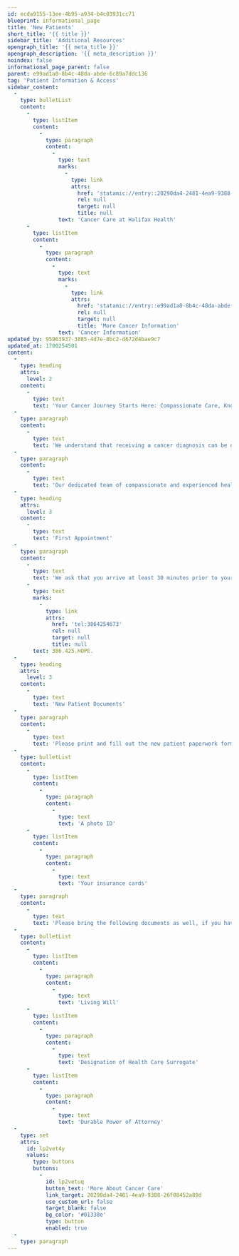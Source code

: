 ```yaml
---
id: ecda9155-13ee-4b95-a934-b4c03931cc71
blueprint: informational_page
title: 'New Patients'
short_title: '{{ title }}'
sidebar_title: 'Additional Resources'
opengraph_title: '{{ meta_title }}'
opengraph_description: '{{ meta_description }}'
noindex: false
informational_page_parent: false
parent: e99ad1a0-8b4c-48da-abde-6c89a7ddc136
tag: 'Patient Information & Access'
sidebar_content:
  -
    type: bulletList
    content:
      -
        type: listItem
        content:
          -
            type: paragraph
            content:
              -
                type: text
                marks:
                  -
                    type: link
                    attrs:
                      href: 'statamic://entry::20290da4-2481-4ea9-9388-26f08452a89d'
                      rel: null
                      target: null
                      title: null
                text: 'Cancer Care at Halifax Health'
      -
        type: listItem
        content:
          -
            type: paragraph
            content:
              -
                type: text
                marks:
                  -
                    type: link
                    attrs:
                      href: 'statamic://entry::e99ad1a0-8b4c-48da-abde-6c89a7ddc136'
                      rel: null
                      target: null
                      title: 'More Cancer Information'
                text: 'Cancer Information'
updated_by: 95963937-3885-4d7e-8bc2-d672d4bae9c7
updated_at: 1700254501
content:
  -
    type: heading
    attrs:
      level: 2
    content:
      -
        type: text
        text: 'Your Cancer Journey Starts Here: Compassionate Care, Knowledge, and Hope for a Brighter Tomorrow!'
  -
    type: paragraph
    content:
      -
        type: text
        text: 'We understand that receiving a cancer diagnosis can be overwhelming, and we are here to support you every step of the way.'
  -
    type: paragraph
    content:
      -
        type: text
        text: 'Our dedicated team of compassionate and experienced healthcare professionals is committed to providing personalized care that addresses your unique needs. Together, we stand united in the battle against cancer, empowering you with knowledge, compassion and hope for a brighter tomorrow.'
  -
    type: heading
    attrs:
      level: 3
    content:
      -
        type: text
        text: 'First Appointment'
  -
    type: paragraph
    content:
      -
        type: text
        text: 'We ask that you arrive at least 30 minutes prior to your appointment for registration. Your first appointment with your physician will be approximately 45 – 60 minutes. Your physician will thoroughly review your medical records and perform a physical examination. If you have any special needs prior to coming into our facility, such as a foreign language interpreter, a wheelchair or any other needs, please call '
      -
        type: text
        marks:
          -
            type: link
            attrs:
              href: 'tel:3864254673'
              rel: null
              target: null
              title: null
        text: 386.425.HOPE.
  -
    type: heading
    attrs:
      level: 3
    content:
      -
        type: text
        text: 'New Patient Documents'
  -
    type: paragraph
    content:
      -
        type: text
        text: 'Please print and fill out the new patient paperwork form below. Be sure to bring this paperwork with you to your first appointment. We will also need:'
  -
    type: bulletList
    content:
      -
        type: listItem
        content:
          -
            type: paragraph
            content:
              -
                type: text
                text: 'A photo ID'
      -
        type: listItem
        content:
          -
            type: paragraph
            content:
              -
                type: text
                text: 'Your insurance cards'
  -
    type: paragraph
    content:
      -
        type: text
        text: 'Please bring the following documents as well, if you have them:'
  -
    type: bulletList
    content:
      -
        type: listItem
        content:
          -
            type: paragraph
            content:
              -
                type: text
                text: 'Living Will'
      -
        type: listItem
        content:
          -
            type: paragraph
            content:
              -
                type: text
                text: 'Designation of Health Care Surrogate'
      -
        type: listItem
        content:
          -
            type: paragraph
            content:
              -
                type: text
                text: 'Durable Power of Attorney'
  -
    type: set
    attrs:
      id: lp2vet4y
      values:
        type: buttons
        buttons:
          -
            id: lp2vetuq
            button_text: 'More About Cancer Care'
            link_target: 20290da4-2481-4ea9-9388-26f08452a89d
            use_custom_url: false
            target_blank: false
            bg_color: '#01338e'
            type: button
            enabled: true
  -
    type: paragraph
---
```

